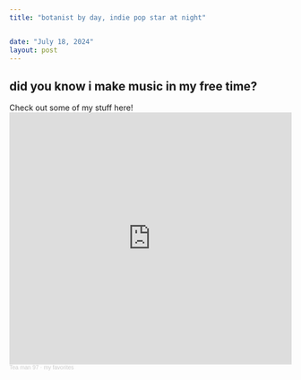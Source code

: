 ```yaml
---
title: "botanist by day, indie pop star at night"


date: "July 18, 2024"
layout: post
---
```


<script src="{{ site.url }}{{ site.baseurl }}/knitr_files/music_files/header-attrs-2.29/header-attrs.js"></script>

<section class="main-content">
<div id="did-you-know-i-make-music-in-my-free-time"
class="section level2">
<h2>did you know i make music in my free time?</h2>
Check out some of my stuff here! <br>
<iframe width="100%" height="450" scrolling="no" frameborder="no" allow="autoplay" src="https://w.soundcloud.com/player/?url=https%3A//api.soundcloud.com/playlists/1802191162&color=%23151728&auto_play=false&hide_related=false&show_comments=true&show_user=true&show_reposts=false&show_teaser=true"></iframe>
<div
style="font-size: 10px; color: #cccccc;line-break: anywhere;word-break: normal;overflow: hidden;white-space: nowrap;text-overflow: ellipsis; font-family: Interstate,Lucida Grande,Lucida Sans Unicode,Lucida Sans,Garuda,Verdana,Tahoma,sans-serif;font-weight: 100;">
<a href="https://soundcloud.com/teaman97" title="Tea man 97" target="_blank" style="color: #cccccc; text-decoration: none;">Tea
man 97</a> ·
<a href="https://soundcloud.com/teaman97/sets/my-favorites" title="my favorites" target="_blank" style="color: #cccccc; text-decoration: none;">my
favorites</a>
</div>
</div>
</section>
